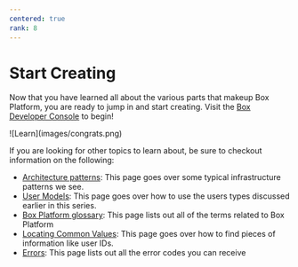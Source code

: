 ```yaml
---
centered: true
rank: 8
---
```


# Start Creating

Now that you have learned all about the various parts that makeup Box Platform,
you are ready to jump in and start creating. Visit
the [Box Developer Console][devconsole] to begin!

<ImageFrame center>
![Learn](images/congrats.png)
</ImageFrame>

If you are looking for other topics to learn about, be sure to checkout
information on the following: 

- [Architecture patterns][arch_patterns]: This page goes over some typical
    infrastructure patterns we see.
- [User Models][user_models]: This page goes over how to use the users types
    discussed earlier in this series.
- [Box Platform glossary][bpc]: This page lists out all of the terms related
    to Box Platform
- [Locating Common Values][common_values]: This page goes over how to find
    pieces of information like user IDs.
- [Errors][errors]: This page lists out all the error codes you can receive

[devconsole]: https://cloud.app.box.com/developers/console
[arch_patterns]: g://getting-started/architecture-patterns/
[user_models]: g://getting-started/user-models/
[bpc]: g://getting-started/box-glossary/
[common_values]: g://getting-started/locating-values/
[errors]: g://api-calls/permissions-and-errors/common-errors/